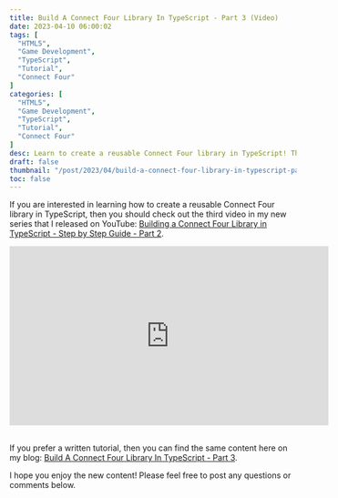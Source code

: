 ```yaml
---
title: Build A Connect Four Library In TypeScript - Part 3 (Video)
date: 2023-04-10 06:00:02
tags: [
  "HTML5",
  "Game Development",
  "TypeScript",
  "Tutorial",
  "Connect Four"
]
categories: [
  "HTML5",
  "Game Development",
  "TypeScript",
  "Tutorial",
  "Connect Four"
]
desc: Learn to create a reusable Connect Four library in TypeScript! This reusable library can be used to build any number of implementations of a Connect Four game - both for the web and CLI.
draft: false
thumbnail: "/post/2023/04/build-a-connect-four-library-in-typescript-part-3-video/images/build-a-connect-four-library-in-typescript-part-3-video-thumbnail.png"
toc: false
---
```


If you are interested in learning how to create a reusable Connect Four library in TypeScript, then you should check out the third video in my new series that I released on YouTube: <a href="https://youtu.be/pFpJywqZNEE" target="_blank">Building a Connect Four Library in TypeScript - Step by Step Guide - Part 2</a>.

<div style="text-align: center;">
<iframe width="560" height="315" src="https://www.youtube.com/embed/pFpJywqZNEE" title="YouTube video player" frameborder="0" allow="accelerometer; autoplay; clipboard-write; encrypted-media; gyroscope; picture-in-picture; web-share" allowfullscreen></iframe>
</div>
<br />

If you prefer a written tutorial, then you can find the same content here on my blog: [Build A Connect Four Library In TypeScript - Part 3](/post/2023/01/build-a-connect-four-library-in-typescript-part-3/).

I hope you enjoy the new content! Please feel free to post any questions or comments below.
